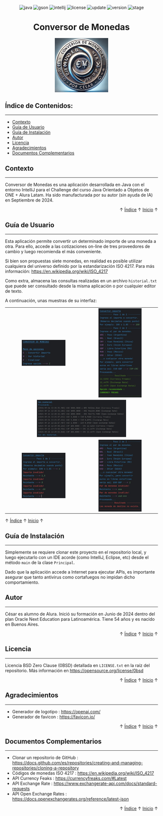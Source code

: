 <a id="readme-inicio"></a>

<div align="center">

![java](https://img.shields.io/badge/Java-17.0.12-red)
![gson](https://img.shields.io/badge/Gson-2.11.0-red)
![intellij](https://img.shields.io/badge/IntelliJ-CE%202024.2.2-red)
![license](https://img.shields.io/badge/License-0BSD-brightgreen)
![update](https://img.shields.io/badge/Update-25%2FSep%2F2024-blue)
![version](https://img.shields.io/badge/Version-1.0.0-blue)
![stage](https://img.shields.io/badge/Stage-Release-blue)

</div>

<h1 align="center">Conversor de Monedas</h1>
<div align="center"><img alt="Conversor de Monedas" src="assets/logotipo.png" style="width:35%;height:35%;" /></div> 


<a id="readme-indice"></a>
## Índice de Contenidos:
---
- [Contexto](#contexto)
- [Guía de Usuario](#guía-de-usuario)
- [Guía de Instalación](#guía-de-instalación)
- [Autor](#autor)
- [Licencia](#licencia)
- [Agradecimientos](#agradecimientos)
- [Documentos Complementarios](#documentos-complementarios)


## Contexto
---
Conversor de Monedas es una aplicación desarrollada en Java con el entorno IntelliJ para el Challenge del curso Java Orientado a Objetos de ONE + Alura Latam. Ha sido manufacturada por su autor (sin ayuda de IA) en Septiembre de 2024.

<div align="right">&#8593; <a href="#readme-indice">Índice</a> &#8593; <a href="#readme-inicio">Inicio</a> &#8593;</div>

## Guía de Usuario
---
Esta aplicación permite convertir un determinado importe de una moneda a otra. Para ello, accede a las cotizaciones on-line de tres proveedores de cambio y luego recomienda el más conveniente. 

Si bien son propuestas siete monedas, en realidad es posible utilizar cualquiera del universo definido por la estandarización ISO 4217. Para más información: https://en.wikipedia.org/wiki/ISO_4217

Como extra, almacena las consultas realizadas en un archivo <code>historial.txt</code> que puede ser consultado desde la misma aplicación o por cualquier editor de texto.

A continuación, unas muestras de su interfaz:



<table align="center" style="border:0">
<tr>
<td style="text-align: center; vertical-align: center;"><img alt="Menú" src="assets/screenshot-M.jpg" style="width:60%;height:60%;" /></td>
<td style="text-align: center; vertical-align: center;"><img alt="Convertir importe" src="assets/screenshot-C1.jpg" style="width:60%;height:60%;" /></td>
</tr>
<tr>
<td style="text-align: center; vertical-align: center;" colspan="2"><img alt="Ver historial" src="assets/screenshot-H.jpg" style="width:60%;height:60%;" /></td>
</tr>
<tr>
<td style="text-align: center; vertical-align: center;"><img alt="Convertir importe" src="assets/screenshot-C2.jpg" style="width:60%;height:60%;" /></td>
<td style="text-align: center; vertical-align: center;"><img alt="Convertir importe" src="assets/screenshot-C3.jpg" style="width:60%;height:60%;" /></td>
</tr>
</table



<div align="right">&#8593; <a href="#readme-indice">Índice</a> &#8593; <a href="#readme-inicio">Inicio</a> &#8593;</div>

## Guía de Instalación
---
Simplemente se requiere clonar este proyecto en el repositorio local, y luego ejecutarlo con un IDE acorde (como IntelliJ, Eclipse, etc) desde el método <code>main</code> de la clase <code>Principal</code>.

Dado que la aplicación accede a Internet para ejecutar APIs, es importante asegurar que tanto antivirus como cortafuegos no impidan dicho comportamiento.

## Autor
---
César es alumno de Alura. Inició su formación en Junio de 2024 dentro del plan Oracle Next Education para Latinoamérica. Tiene 54 años y es nacido en Buenos Aires.

<div align="right">&#8593; <a href="#readme-indice">Índice</a> &#8593; <a href="#readme-inicio">Inicio</a> &#8593;</div>

## Licencia 
---
Licencia BSD Zero Clause (0BSD) detallada en <code>LICENSE.txt</code> en la raíz del repositorio. Más información en https://opensource.org/license/0bsd

<div align="right">&#8593; <a href="#readme-indice">Índice</a> &#8593; <a href="#readme-inicio">Inicio</a> &#8593;</div>

## Agradecimientos 
---
* Generador de logotipo : https://openai.com/
* Generador de favicon : https://favicon.io/

<div align="right">&#8593; <a href="#readme-indice">Índice</a> &#8593; <a href="#readme-inicio">Inicio</a> &#8593;</div>

## Documentos Complementarios
---
* Clonar un repositorio de GitHub : https://docs.github.com/es/repositories/creating-and-managing-repositories/cloning-a-repository
* Códigos de monedas ISO 4217 : https://en.wikipedia.org/wiki/ISO_4217
* API Currency Feaks : https://currencyfreaks.com/#Latest
* API Exchange Rate : https://www.exchangerate-api.com/docs/standard-requests
* API Open Exchange Rates : https://docs.openexchangerates.org/reference/latest-json

<div align="right">&#8593; <a href="#readme-indice">Índice</a> &#8593; <a href="#readme-inicio">Inicio</a> &#8593;</div>